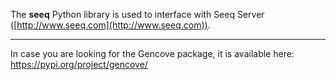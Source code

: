 The **seeq** Python library is used to interface with Seeq Server ([http://www.seeq.com](http://www.seeq.com)).


----------

In case you are looking for the Gencove package, it is available here: https://pypi.org/project/gencove/ 